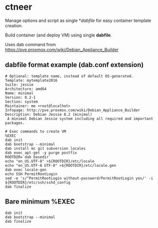 # ctneer

Manage options and script as single **dabfile* for easy container template creation.

Build container (and deploy VM) using single **dabfile**.

Uses dab command from https://pve.proxmox.com/wiki/Debian_Appliance_Builder

## dabfile format example (dab.conf extension)

```
# Optional: template name, instead of default OS-generated.
Template: mytemplate2016
Suite: jessie
Architecture: amd64
Name: minimal
Version: 8.2-1
Section: system
Maintainer: me <root@localhot>
Infopage: http://pve.proxmox.com/wiki/Debian_Appliance_Builder
Description: Debian Jessie 8.2 (minimal)
 A minimal Debian Jessie system including all required and important packages.

# Exec commands to create VM
%EXEC
dab init
dab bootstrap --minimal
dab install mc git subversion locales
dab exec apt-get -y purge postfix
ROOTDIR=`dab basedir`
echo "en_US.UTF-8" >${ROOTDIR}/etc/locale
echo "en_US.UTF-8 UTF-8" >${ROOTDIR}/etc/locale.gen
dab exec locale-gen
echo SSH PermitRootLogin
sed -e 's/^PermitRootLogin without-password/PermitRootLogin yes/' -i ${ROOTDIR}/etc/ssh/sshd_config
dab finalize
```

## Bare minimum %EXEC 

```
dab init
dab bootstrap --minimal
dab finalize
```
